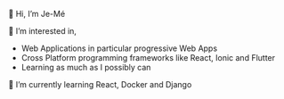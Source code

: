 👋 Hi, I’m Je-Mé

👀 I’m interested in,
 - Web Applications in particular progressive Web Apps
 - Cross Platform programming frameworks like React, Ionic and Flutter
 - Learning as much as I possibly can

🌱 I’m currently learning React, Docker and Django

<!---
Jem-Kaybi/Jem-Kaybi is a ✨ special ✨ repository because its `README.md` (this file) appears on your GitHub profile.
You can click the Preview link to take a look at your changes.
--->

